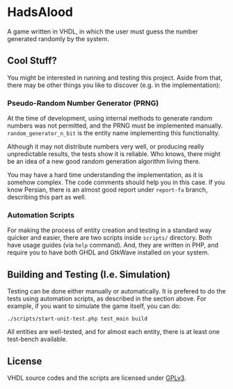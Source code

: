 # HadsAlood

A game written in VHDL, in which the user must guess the number generated randomly by the system.

## Cool Stuff?

You might be interested in running and testing this project. Aside from that, there may be other things you like to discover (e.g. in the implementation):

### Pseudo-Random Number Generator (PRNG)

At the time of development, using internal methods to generate random numbers was not permitted, and the PRNG must be implemented manually. `random_generator_n_bit` is the entity name implementing this functionality.

Although it may not distribute numbers very well, or producing really unpredictable results, the tests show it is reliable. Who knows, there might be an idea of a new good random generation algorithm living there.

You may have a hard time understanding the implementation, as it is somehow complex. The code comments should help you in this case. If you know Persian, there is an almost good report under `report-fa` branch, describing this part as well.

### Automation Scripts

For making the process of entity creation and testing in a standard way quicker and easier, there are two scripts inside `scripts/` directory. Both have usage guides (via `help` command). And, they are written in PHP, and require you to have both GHDL and GtkWave installed on your system.

## Building and Testing (I.e. Simulation)

Testing can be done either manually or automatically. It is prefered to do the tests using automation scripts, as described in the section above. For example, if you want to simulate the game itself, you can do:

```
./scripts/start-unit-test.php test_main build
```

All entities are well-tested, and for almost each entity, there is at least one test-bench available.

## License

VHDL source codes and the scripts are licensed under [GPLv3](./LICENSE.md).
